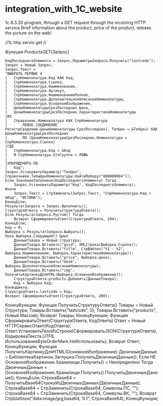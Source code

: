 # integration_with_1C_website
1c 8.3.20 program, through a GET request through the incoming HTTP service
Brief information about the product, price of the product, release the picture on the web!


//1c hhp servis  get //



Функция ProductsGET(Запрос)

	КодПоследнегоЭлемента = Запрос.ПараметрыЗапроса.Получить("lastcode");
	Запрос = Новый Запрос;
	Запрос.Текст = 
	"ВЫБРАТЬ ПЕРВЫЕ 4
	|	СпрНоменклатура.Код КАК Код,
	|	СпрНоменклатура.Ссылка,
	|	СпрНоменклатура.Наименование,
	|	СпрНоменклатура.Артикул,
	|	СпрНоменклатура.НаименованиеПолное,
	|	СпрНоменклатура.ДополнительноеОписаниеНоменклатуры,
	|	СпрНоменклатура.ОсновноеИзображение,
	|	ЦеныНоменклатурыСрезПоследних.Цена,
	|	ЦеныНоменклатурыСрезПоследних.ХарактеристикаНоменклатуры
	|ИЗ
	|	Справочник.Номенклатура КАК СпрНоменклатура
	|		ЛЕВОЕ СОЕДИНЕНИЕ РегистрСведений.ЦеныНоменклатуры.СрезПоследних(, ТипЦен = &ТипЦен) КАК ЦеныНоменклатурыСрезПоследних
	|		ПО (ЦеныНоменклатурыСрезПоследних.Номенклатура = СпрНоменклатура.Ссылка)
	|ГДЕ
	|	СпрНоменклатура.Код > &Код
	|	И СпрНоменклатура.ЭтоГруппа = ЛОЖЬ
	|
	|УПОРЯДОЧИТЬ ПО
	|	Код";
	Запрос.УстановитьПараметр("ТипЦен", Справочники.ТипыЦенНоменклатуры.НайтиПоКоду("000000004"));
	Если ЗначениеЗаполнено(КодПоследнегоЭлемента) Тогда
		Запрос.УстановитьПараметр("Код", КодПоследнегоЭлемента);
	Иначе	
		Запрос.Текст = СтрЗаменить(Запрос.Текст, "СпрНоменклатура.Код > &Код", "ИСТИНА");	
	КонецЕсли; 
	РезультатЗапроса = Запрос.Выполнить();
	СтруктураОтвета = ПолучитьСтруктуруОтвета();
	Если РезультатЗапроса.Пустой() Тогда
		Возврат СформироватьОтвет(СтруктураОтвета, 204);
	КонецЕсли; 
	Код = 0; 
	Выборка = РезультатЗапроса.Выбрать();
	Пока Выборка.Следующий() Цикл
		ДанныеТовара = Новый Структура;
		ДанныеТовара.Вставить("guid", XMLСтрока(Выборка.Ссылка));
		ДанныеТовара.Вставить("title", СтрШаблон("%1 - %2", Выборка.Наименование, Выборка.ХарактеристикаНоменклатуры));
		ДанныеТовара.Вставить("price", Выборка.Цена);
		ДанныеТовара.Вставить("desk", Выборка.ДополнительноеОписаниеНоменклатуры);
		ДанныеТовара.Вставить("img", ПолучитьКартинкуДляHTML(Выборка.ОсновноеИзображение));
		СтруктураОтвета.products.Добавить(ДанныеТовара);
		Код = Выборка.Код;
	КонецЦикла; 
	СтруктураОтвета.lastcode = Код;	
	Возврат СформироватьОтвет(СтруктураОтвета, 200);
КонецФункции;
Функция ПолучитьСтруктуруОтвета()
  Товары = Новый Структура;
  Товары.Вставить("lastcode", 0);
  Товары.Вставить("products", Новый Массив);
  Возврат Товары;
КонецФункции;
Функция СформироватьОтвет(СтруктураОтвета, КодОтвета)
    Ответ = Новый HTTPСервисОтвет(КодОтвета);
    Ответ.УстановитьТелоИзСтроки(СформироватьJSON(СтруктураОтвета), КодировкаТекста.UTF8, ИспользованиеByteOrderMark.НеИспользовать);
    Возврат Ответ;
КонецФункции;
Функция ПолучитьКартинкуДляHTML(ОсновноеИзображение)
    ДвоичныеДанные = БиблиотекаКартинок.Заглушка.ПолучитьДвоичныеДанные();
    Если НЕ ОсновноеИзображение.Хранилище.Получить() = Неопределено Тогда
         ДвоичныеДанные = ОсновноеИзображение.Хранилище.Получить().ПолучитьДвоичныеДанные();
    КонецЕсли; 
    СтрокаBase64 = ПолучитьBase64СтрокуИзДвоичныхДанных(ДвоичныеДанные);
    СтрокаBase64 = СтрЗаменить(СтрокаBase64, Символы.ПС, "");
    СтрокаBase64 = СтрЗаменить(СтрокаBase64, Символы.ВК, "");
    Возврат СтрШаблон("data:image/jpg;base64, %1", СтрокаBase64);
КонецФункции;



